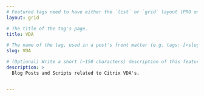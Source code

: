 ```yaml
---
# Featured tags need to have either the `list` or `grid` layout (PRO only).
layout: grid

# The title of the tag's page.
title: VDA

# The name of the tag, used in a post's front matter (e.g. tags: [<slug>]).
slug: VDA

# (Optional) Write a short (~150 characters) description of this featured tag.
description: >
  Blog Posts and Scripts related to Citrix VDA's.


---
```

